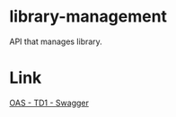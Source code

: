 # library-management

API that manages library.

# Link

[OAS - TD1 - Swagger](https://raw.githubusercontent.com/Lalaina0904/library-management/oas-td1-std22113/docs/api.yml)
